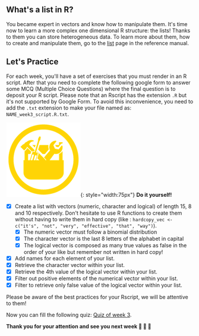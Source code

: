 ## What's a list in R?

You became expert in vectors and know how to manipulate them.
It's time now to learn a more complex one dimensional R structure: the lists!
Thanks to them you can store heterogeneous data.
To learn more about them, how to create and manipulate them, go to the [list](./r05_lists.md) page in the reference manual.


## Let's Practice

For each week, you'll have a set of exercises that you must render in an R script. 
After that you need to complete the following google form to answer some MCQ (Multiple
Choice Questions) where the final question is to deposit your R script.
Please note that an Rscript has the extension `.R` but it's not supported by Google Form.
To avoid this inconvenience, you need to add the `.txt` extension to make your file named as: `NAME_week3_script.R.txt`. 

![](images/toolbox-do-it-yourself.png){: style="width:75px"} **Do it yourself!**

- [x] Create a list with vectors (numeric, character and logical) of length 15, 8 and 10 respectively. Don't hesitate to use R functions to create them without having to write them in hard copy (like : `hardcopy_vec <- c("it's", "not", "very", "effective", "that", "way")`).
    - [x] The numeric vector must follow a binomial distribution
    - [x] The character vector is the last 8 letters of the alphabet in capital
    - [x] The logical vector is composed as many true values as false in the order of your
     like but remember not written in hard copy!
- [x] Add names for each element of your list.
- [x] Retrieve the character vector within your list.
- [x] Retrieve the 4th value of the logical vector within your list.
- [x] Filter out positive elements of the numerical vector within your list.
- [x] Filter to retrieve only false value of the logical vector within your list.

Please be aware of the best practices for your Rscript, we will be attentive to them!

Now you can fill the following quiz: [Quiz of week 3](https://forms.gle/NLFnZq2rHb9TrFso8).


**Thank you for your attention and see you next week :clap: :clap: :clap:** 